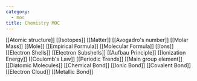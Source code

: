 ```yaml
---
category:
  - moc
title: Chemistry MOC
---
```

[[Atomic structure]]
[[Isotopes]]
[[Matter]]
[[Avogadro's number]]
[[Molar Mass]]
[[Mole]]
[[Empirical Formula]]
[[Molecular Formula]]
[[Ions]]
[[Electron Shells]]
[[Electron Subshells]]
[[Aufbau Principle]]
[[Ionization Energy]]
[[Coulomb's Law]]
[[Periodic Trends]]
[[Main group element]]
[[Diatomic Molecules]]
[[Chemical Bond]]
[[Ionic Bond]]
[[Covalent Bond]]
[[Electron Cloud]]
[[Metallic Bond]]